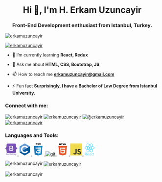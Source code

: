 <h1 align="center">Hi 👋, I'm H. Erkam Uzuncayir</h1>
<h3 align="center">Front-End Development enthusiast from Istanbul, Turkey.</h3>

<p align="left"> <img src="https://komarev.com/ghpvc/?username=erkamuzuncayir&label=Profile%20views&color=0e75b6&style=flat" alt="erkamuzuncayir" /> </p>

<p align="left"> <a href="https://github.com/ryo-ma/github-profile-trophy"><img src="https://github-profile-trophy.vercel.app/?username=erkamuzuncayir" alt="erkamuzuncayir" /></a> </p>

- 🌱 I’m currently learning **React, Redux**

- 💬 Ask me about **HTML, CSS, Bootstrap, JS**

- 📫 How to reach me **erkamuzuncayir@gmail.com**

- ⚡ Fun fact **Surprisingly, I have a Bachelor of Law Degree from Istanbul University.**

<h3 align="left">Connect with me:</h3>
<p align="left">
<a href="https://codepen.io/erkamuzuncayir" target="blank"><img align="center" src="https://raw.githubusercontent.com/rahuldkjain/github-profile-readme-generator/master/src/images/icons/Social/codepen.svg" alt="erkamuzuncayir" height="30" width="40" padding="20px 0px"/></a>
<a href="https://instagram.com/erkamuzuncayir" target="blank"><img align="center" src="https://raw.githubusercontent.com/rahuldkjain/github-profile-readme-generator/master/src/images/icons/Social/instagram.svg" alt="erkamuzuncayir" height="30" width="40" /></a>
<a href="https://medium.com/@erkamuzuncayir" target="blank"><img align="center" src="https://raw.githubusercontent.com/rahuldkjain/github-profile-readme-generator/master/src/images/icons/Social/medium.svg" alt="@erkamuzuncayir" height="30" width="40" /></a>
<a href="https://www.hackerrank.com/erkamuzuncayir" target="blank"><img align="center" src="https://raw.githubusercontent.com/rahuldkjain/github-profile-readme-generator/master/src/images/icons/Social/hackerrank.svg" alt="erkamuzuncayir" height="30" width="40" /></a>
</p>

<h3 align="left">Languages and Tools:</h3>
<p align="left"> <a href="https://getbootstrap.com" target="_blank" rel="noreferrer"> <img src="https://raw.githubusercontent.com/devicons/devicon/master/icons/bootstrap/bootstrap-plain-wordmark.svg" alt="bootstrap" width="40" height="40"/> </a> <a href="https://www.cprogramming.com/" target="_blank" rel="noreferrer"> <img src="https://raw.githubusercontent.com/devicons/devicon/master/icons/c/c-original.svg" alt="c" width="40" height="40"/> </a> <a href="https://www.w3schools.com/css/" target="_blank" rel="noreferrer"> <img src="https://raw.githubusercontent.com/devicons/devicon/master/icons/css3/css3-original-wordmark.svg" alt="css3" width="40" height="40"/> </a> <a href="https://git-scm.com/" target="_blank" rel="noreferrer"> <img src="https://www.vectorlogo.zone/logos/git-scm/git-scm-icon.svg" alt="git" width="40" height="40"/> </a> <a href="https://www.w3.org/html/" target="_blank" rel="noreferrer"> <img src="https://raw.githubusercontent.com/devicons/devicon/master/icons/html5/html5-original-wordmark.svg" alt="html5" width="40" height="40"/> </a> <a href="https://developer.mozilla.org/en-US/docs/Web/JavaScript" target="_blank" rel="noreferrer"> <img src="https://raw.githubusercontent.com/devicons/devicon/master/icons/javascript/javascript-original.svg" alt="javascript" width="40" height="40"/> </a> <a href="https://reactjs.org/" target="_blank" rel="noreferrer"> <img src="https://raw.githubusercontent.com/devicons/devicon/master/icons/react/react-original-wordmark.svg" alt="react" width="40" height="40"/> </a> </p>

<p><img align="left" src="https://github-readme-stats.vercel.app/api/top-langs?username=erkamuzuncayir&show_icons=true&locale=en&layout=compact" alt="erkamuzuncayir" /></p>

<p>&nbsp;<img align="center" src="https://github-readme-stats.vercel.app/api?username=erkamuzuncayir&show_icons=true&locale=en" alt="erkamuzuncayir" /></p>

<p><img align="center" src="https://github-readme-streak-stats.herokuapp.com/?user=erkamuzuncayir&" alt="erkamuzuncayir" /></p>
